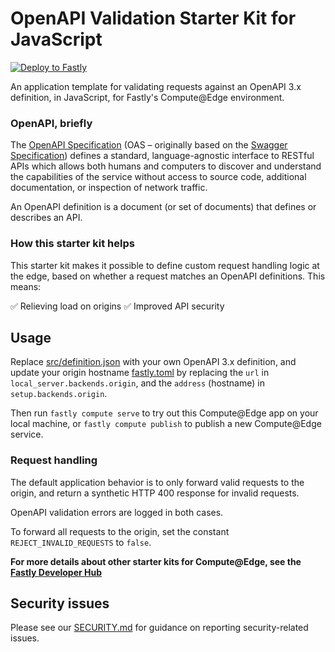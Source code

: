 # OpenAPI Validation Starter Kit for JavaScript

[![Deploy to Fastly](https://deploy.edgecompute.app/button)](https://deploy.edgecompute.app/deploy)

An application template for validating requests against an OpenAPI 3.x definition, in JavaScript, for Fastly's Compute@Edge environment. 

### OpenAPI, briefly

The [OpenAPI Specification](https://spec.openapis.org/oas/latest.html) (OAS – originally based on the [Swagger Specification](https://swagger.io/specification/)) defines a standard, language-agnostic interface to RESTful APIs which allows both humans and computers to discover and understand the capabilities of the service without access to source code, additional documentation, or inspection of network traffic.

An OpenAPI definition is a document (or set of documents) that defines or describes an API.

### How this starter kit helps

This starter kit makes it possible to define custom request handling logic at the edge, based on whether a request matches an OpenAPI definitions. This means:

✅ Relieving load on origins 
✅ Improved API security

## Usage

Replace [src/definition.json](./src/definition.json) with your own OpenAPI 3.x definition, and update your origin hostname [fastly.toml](./fastly.toml) by replacing the `url` in `local_server.backends.origin`, and the `address` (hostname) in `setup.backends.origin`.

Then run `fastly compute serve` to try out this Compute@Edge app on your local machine, or `fastly compute publish` to publish a new Compute@Edge service.

### Request handling

The default application behavior is to only forward valid requests to the origin, and return a synthetic HTTP 400 response for invalid requests.

OpenAPI validation errors are logged in both cases.

To forward all requests to the origin, set the constant `REJECT_INVALID_REQUESTS` to `false`.

**For more details about other starter kits for Compute@Edge, see the [Fastly Developer Hub](https://developer.fastly.com/solutions/starters)**

## Security issues

Please see our [SECURITY.md](SECURITY.md) for guidance on reporting security-related issues.
